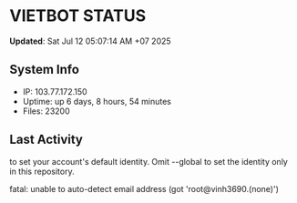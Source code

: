 # VIETBOT STATUS
**Updated**: Sat Jul 12 05:07:14 AM +07 2025

## System Info
- IP: 103.77.172.150
- Uptime: up 6 days, 8 hours, 54 minutes
- Files: 23200

## Last Activity

to set your account's default identity.
Omit --global to set the identity only in this repository.

fatal: unable to auto-detect email address (got 'root@vinh3690.(none)')
